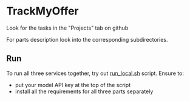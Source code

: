 # TrackMyOffer

Look for the tasks in the "Projects" tab on github

For parts description look into the corresponding subdirectories.

## Run

To run all three services together, try out [run_local.sh](run_local.sh) script. Ensure to:
- put your model API key at the top of the script
- install all the requirements for all three parts separately